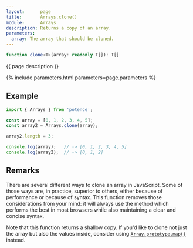 ```yaml
---
layout:      page
title:       Arrays.clone()
module:      Arrays
description: Returns a copy of an array.
parameters:
  array: The array that should be cloned.
---
```

```ts
function clone<T>(array: readonly T[]): T[]
```

<p class="description">{{ page.description }}</p>
{% include parameters.html parameters=page.parameters %}

## Example

```ts
import { Arrays } from 'potence';

const array = [0, 1, 2, 3, 4, 5];
const array2 = Arrays.clone(array);

array2.length = 3;

console.log(array);   // -> [0, 1, 2, 3, 4, 5]
console.log(array2);  // -> [0, 1, 2]
```

## Remarks

There are several different ways to clone an array in JavaScript. Some of those ways are, in practice, superior
to others, either because of performance or because of syntax. This function removes those considerations from
your mind: it will always use the method which performs the best in most browsers while also maintaining a clear
and concise syntax.

Note that this function returns a shallow copy. If you'd like to clone not just the array but also the values
inside, consider using [`Array.prototype.map()`](https://developer.mozilla.org/en-US/docs/Web/JavaScript/Reference/Global_Objects/Array/map) instead.
